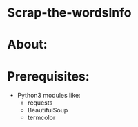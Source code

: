 # Scrap-the-wordsInfo
# About:
# Prerequisites:
* Python3 modules like:
  - requests
  - BeautifulSoup
  - termcolor
